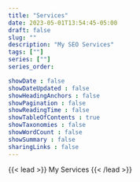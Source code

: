 ```yaml
---
title: "Services"
date: 2023-05-01T13:54:45-05:00
draft: false
slug: ""
description: "My SEO Services"
tags: [""]
series: [""]
series_order: 

showDate : false
showDateUpdated : false
showHeadingAnchors : false
showPagination : false
showReadingTime : false
showTableOfContents : true
showTaxonomies : false 
showWordCount : false
showSummary : false
sharingLinks : false
---
```

{{< lead >}}
My Services
{{< /lead >}}

